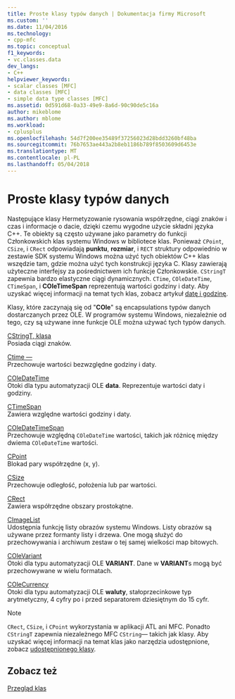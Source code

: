 ```yaml
---
title: Proste klasy typów danych | Dokumentacja firmy Microsoft
ms.custom: ''
ms.date: 11/04/2016
ms.technology:
- cpp-mfc
ms.topic: conceptual
f1_keywords:
- vc.classes.data
dev_langs:
- C++
helpviewer_keywords:
- scalar classes [MFC]
- data classes [MFC]
- simple data type classes [MFC]
ms.assetid: 0d591d68-0a33-49e9-8a6d-90c90de5c16a
author: mikeblome
ms.author: mblome
ms.workload:
- cplusplus
ms.openlocfilehash: 54d7f200ee35489f37256023d28bdd3260bf48ba
ms.sourcegitcommit: 76b7653ae443a2b8eb1186b789f8503609d6453e
ms.translationtype: MT
ms.contentlocale: pl-PL
ms.lasthandoff: 05/04/2018
---
```

# <a name="simple-data-type-classes"></a>Proste klasy typów danych
Następujące klasy Hermetyzowanie rysowania współrzędne, ciągi znaków i czas i informacje o dacie, dzięki czemu wygodne użycie składni języka C++. Te obiekty są często używane jako parametry do funkcji Członkowskich klas systemu Windows w bibliotece klas. Ponieważ `CPoint`, `CSize`, i `CRect` odpowiadają **punktu**, **rozmiar**, i `RECT` struktury odpowiednio w zestawie SDK systemu Windows można użyć tych obiektów C++ klas wszędzie tam, gdzie można użyć tych konstrukcji języka C. Klasy zawierają użyteczne interfejsy za pośrednictwem ich funkcje Członkowskie. `CStringT` zapewnia bardzo elastyczne ciągi dynamicznych. `CTime`, `COleDateTime`, `CTimeSpan`, i **COleTimeSpan** reprezentują wartości godziny i daty. Aby uzyskać więcej informacji na temat tych klas, zobacz artykuł [datę i godzinę](../atl-mfc-shared/date-and-time.md).  
  
 Klasy, które zaczynają się od "**COle**" są encapsulations typów danych dostarczanych przez OLE. W programów systemu Windows, niezależnie od tego, czy są używane inne funkcje OLE można używać tych typów danych.  
  
 [CStringT, klasa](../atl-mfc-shared/reference/cstringt-class.md)  
 Posiada ciągi znaków.  
  
 [Ctime —](../atl-mfc-shared/reference/ctime-class.md)  
 Przechowuje wartości bezwzględne godziny i daty.  
  
 [COleDateTime](../atl-mfc-shared/reference/coledatetime-class.md)  
 Otoki dla typu automatyzacji OLE **data**. Reprezentuje wartości daty i godziny.  
  
 [CTimeSpan](../atl-mfc-shared/reference/ctimespan-class.md)  
 Zawiera względne wartości godziny i daty.  
  
 [COleDateTimeSpan](../atl-mfc-shared/reference/coledatetimespan-class.md)  
 Przechowuje względną `COleDateTime` wartości, takich jak różnicę między dwiema `COleDateTime` wartości.  
  
 [CPoint](../atl-mfc-shared/reference/cpoint-class.md)  
 Blokad pary współrzędne (x, y).  
  
 [CSize](../atl-mfc-shared/reference/csize-class.md)  
 Przechowuje odległość, położenia lub par wartości.  
  
 [CRect](../atl-mfc-shared/reference/crect-class.md)  
 Zawiera współrzędne obszary prostokątne.  
  
 [CImageList](../mfc/reference/cimagelist-class.md)  
 Udostępnia funkcję listy obrazów systemu Windows. Listy obrazów są używane przez formanty listy i drzewa. One mogą służyć do przechowywania i archiwum zestaw o tej samej wielkości map bitowych.  
  
 [COleVariant](../mfc/reference/colevariant-class.md)  
 Otoki dla typu automatyzacji OLE **VARIANT**. Dane w **VARIANT**s mogą być przechowywane w wielu formatach.  
  
 [COleCurrency](../mfc/reference/colecurrency-class.md)  
 Otoki dla typu automatyzacji OLE **waluty**, stałoprzecinkowe typ arytmetyczny, 4 cyfry po i przed separatorem dziesiętnym do 15 cyfr.  
  
> [!NOTE]
>  `CRect`, `CSize`, i `CPoint` wykorzystania w aplikacji ATL ani MFC. Ponadto `CStringT` zapewnia niezależnego MFC `CString`— takich jak klasy. Aby uzyskać więcej informacji na temat klas jako narzędzia udostępnione, zobacz [udostępnionego klasy](../atl-mfc-shared/atl-mfc-shared-classes.md).  
  
## <a name="see-also"></a>Zobacz też  
 [Przegląd klas](../mfc/class-library-overview.md)

